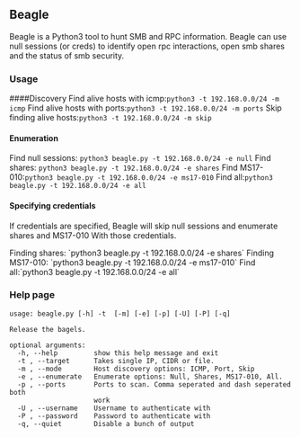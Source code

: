 ## Beagle
<p>Beagle is a Python3 tool to hunt SMB and RPC information. Beagle can use null sessions (or creds) to identify open rpc interactions, open smb shares and the status of smb security.</p>

### Usage

####Discovery
Find alive hosts with icmp:`python3 -t 192.168.0.0/24 -m icmp`
Find alive hosts with ports:`python3 -t 192.168.0.0/24 -m ports`
Skip finding alive hosts:`python3 -t 192.168.0.0/24 -m skip`

#### Enumeration
Find null sessions: `python3 beagle.py -t 192.168.0.0/24 -e null`
Find shares: `python3 beagle.py -t 192.168.0.0/24 -e shares`
Find MS17-010:`python3 beagle.py -t 192.168.0.0/24 -e ms17-010`
Find all:`python3 beagle.py -t 192.168.0.0/24 -e all`

#### Specifying credentials
<p>If credentials are specified, Beagle will skip null sessions and enumerate shares and MS17-010 With those credentials.</p>
Finding shares: `python3 beagle.py -t 192.168.0.0/24 -e shares`
Finding MS17-010: `python3 beagle.py -t 192.168.0.0/24 -e ms17-010`
Find all:`python3 beagle.py -t 192.168.0.0/24 -e all`

### Help page
```
usage: beagle.py [-h] -t  [-m] [-e] [-p] [-U] [-P] [-q]

Release the bagels.

optional arguments:
  -h, --help         show this help message and exit
  -t , --target      Takes single IP, CIDR or file.
  -m , --mode        Host discovery options: ICMP, Port, Skip
  -e , --enumerate   Enumerate options: Null, Shares, MS17-010, All.
  -p , --ports       Ports to scan. Comma seperated and dash seperated both
                     work
  -U , --username    Username to authenticate with
  -P , --password    Password to authenticate with
  -q, --quiet        Disable a bunch of output
  ```